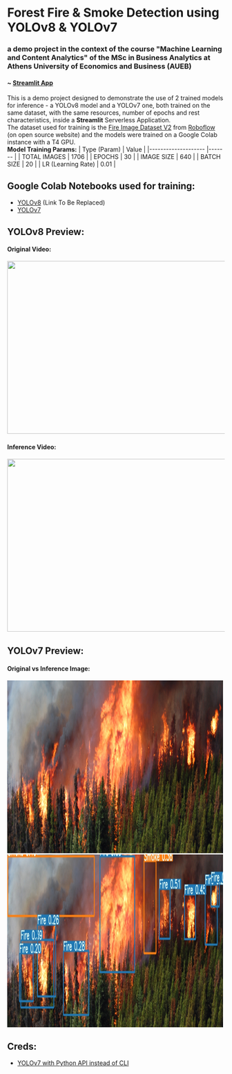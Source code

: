 # Forest Fire & Smoke Detection using YOLOv8 & YOLOv7
### a demo project in the context of the course "Machine Learning and Content Analytics" of the MSc in Business Analytics at Athens University of Economics and Business (AUEB)
#### ~ <a href="https://forestfiresmokedetection.streamlit.app/" target="_blank">Streamlit App</a>
This is a demo project designed to demonstrate the use of 2 trained models for inference - a YOLOv8 model and a YOLOv7 one, both trained on the same dataset, with the same resources, number of epochs and rest characteristics, inside a <b>Streamlit</b> Serverless Application.<br>
The dataset used for training is the [Fire Image Dataset V2](https://universe.roboflow.com/kirzone/fire-iejes/dataset/2#) from [Roboflow](https://universe.roboflow.com/) (on open source website) and the models were trained on a Google Colab instance with a T4 GPU.<br>
<b>Model Training Params:</b>
| Type (Param)       	| Value 	|
|--------------------	|-------	|
| TOTAL IMAGES       	| 1706  	|
| EPOCHS             	| 30    	|
| IMAGE SIZE         	| 640   	|
| BATCH SIZE         	| 20    	|
| LR (Learning Rate) 	| 0.01  	|

## Google Colab Notebooks used for training:
- [YOLOv8](https://colab.research.google.com/drive/1oOhKRR0QGHGdBYt3ru9HHZj8VXdTlAv3) (Link To Be Replaced)
- [YOLOv7](https://colab.research.google.com/drive/1lWRhfprK58WxoUX5I38y3GW6-1rCWfzp#scrollTo=GD9gUQpaBxNa)

## YOLOv8 Preview:
#### Original Video:
<img src="original_video.gif" width="1000" height="400" /><br>

#### Inference Video:
<img src="processed_video.gif" width="1000" height="400" /><br>

## YOLOv7 Preview:
#### Original vs Inference Image:
<img src="original_img.jpeg" width="500" height="400" /><br>
<img src="processed_img_yolov7.jpeg" width="500" height="400" /><br>

## Creds:
- [YOLOv7 with Python API instead of CLI](https://github.com/kadirnar/yolov7-pip)
 